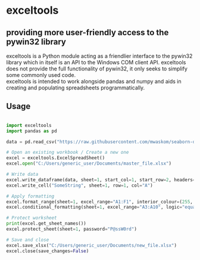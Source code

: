# exceltools   
## providing more user-friendly access to the pywin32 library


exceltools is a Python module acting as a friendlier interface to the pywin32 library which in itself is an API 
to the Windows COM client API. exceltools does not provide the full functionality of pywin32, it only seeks to simplify 
some commonly used code.  
exceltools is intended to work alongside pandas and numpy and aids in creating and
populating spreadsheets programmatically.

## Usage

```python

import exceltools
import pandas as pd

data = pd.read_csv("https://raw.githubusercontent.com/mwaskom/seaborn-data/master/iris.csv")

# Open an existing workbook / Create a new one
excel = exceltools.ExcelSpreadSheet()
excel.open("C:/Users/generic_user/Documents/master_file.xlsx")

# Write data
excel.write_dataframe(data, sheet=1, start_col=1, start_row=2, headers=True)
excel.write_cell("SomeString", sheet=1, row=1, col="A")

# Apply formatting
excel.format_range(sheet=1, excel_range="A1:F1", interior_colour=(255, 0, 0))
excel.conditional_formatting(sheet=1, excel_range="A3:A10", logic="equal_to", value=5, interior_colour=(125, 125, 125), font_colour=(255, 255, 255))

# Protect worksheet
print(excel.get_sheet_names())
excel.protect_sheet(sheet=1, password="P@ssW0rd")

# Save and close
excel.save_xlsx("C:/Users/generic_user/Documents/new_file.xlsx")
excel.close(save_changes=False)
```